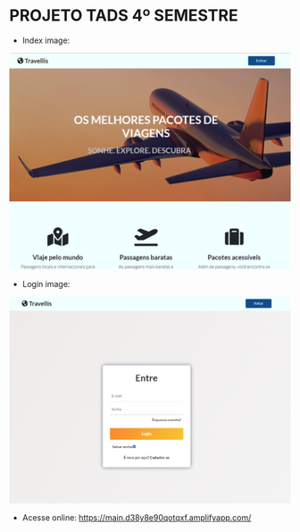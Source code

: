 # PROJETO TADS 4º SEMESTRE 

- Index image:
  
![](./assets/img/readme_image.png)

- Login image:

![](assets/img/readme_login.png)

- Acesse online: 
https://main.d38y8e90qotqxf.amplifyapp.com/